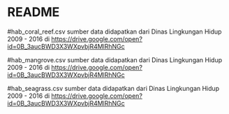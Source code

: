 # README

#hab_coral_reef.csv
sumber data didapatkan dari Dinas Lingkungan Hidup 2009 - 2016 di https://drive.google.com/open?id=0B_3aucBWD3X3WXpvbjR4MlRhNGc

#hab_mangrove.csv
sumber data didapatkan dari Dinas Lingkungan Hidup 2009 - 2016 di https://drive.google.com/open?id=0B_3aucBWD3X3WXpvbjR4MlRhNGc

#hab_seagrass.csv
sumber data didapatkan dari Dinas Lingkungan Hidup 2009 - 2016 di https://drive.google.com/open?id=0B_3aucBWD3X3WXpvbjR4MlRhNGc

